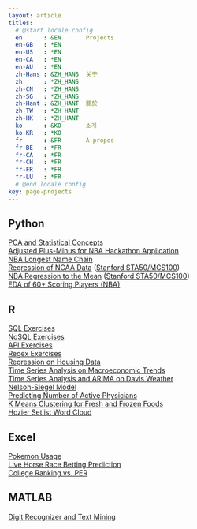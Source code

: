 ```yaml
---
layout: article
titles:
  # @start locale config
  en      : &EN       Projects
  en-GB   : *EN
  en-US   : *EN
  en-CA   : *EN
  en-AU   : *EN
  zh-Hans : &ZH_HANS  关于
  zh      : *ZH_HANS
  zh-CN   : *ZH_HANS
  zh-SG   : *ZH_HANS
  zh-Hant : &ZH_HANT  關於
  zh-TW   : *ZH_HANT
  zh-HK   : *ZH_HANT
  ko      : &KO       소개
  ko-KR   : *KO
  fr      : &FR       À propos
  fr-BE   : *FR
  fr-CA   : *FR
  fr-CH   : *FR
  fr-FR   : *FR
  fr-LU   : *FR
  # @end locale config
key: page-projects
---
```


## Python
[PCA and Statistical Concepts](https://kiwilvio.github.io/projects/python/QH_HW1.pdf)  
[Adjusted Plus-Minus for NBA Hackathon Application](https://kiwilvio.github.io/projects/python/We_Done.html)  
[NBA Longest Name Chain](https://kiwilvio.github.io/projects/python/Hernandez_Quilvio_Data_Work.pdf)  
[Regression of NCAA Data](https://kiwilvio.github.io/projects/python/Regression_of_NCAA_Data.html) ([Stanford STA50/MCS100](http://web.stanford.edu/class/stats50/r.html))  
[NBA Regression to the Mean](https://kiwilvio.github.io/projects/python/Regression_to_the_Mean.html) ([Stanford STA50/MCS100](http://web.stanford.edu/class/stats50/r.html))  
[EDA of 60+ Scoring Players (NBA)](https://kiwilvio.github.io/projects/python/dbook.html)

## R
[SQL Exercises](https://kiwilvio.github.io/projects/R/sql.pdf)  
[NoSQL Exercises](https://kiwilvio.github.io/projects/R/nosql.pdf)  
[API Exercises](https://kiwilvio.github.io/projects/R/api_and_webscraping.pdf)  
[Regex Exercises](https://kiwilvio.github.io/projects/R/regex-and-textmining.pdf)  
[Regression on Housing Data](https://kiwilvio.github.io/projects/R/regression_on_housing_data.pdf)  
[Time Series Analysis on Macroeconomic Trends](https://kiwilvio.github.io/projects/R/ts_economicdata.pdf)  
[Time Series Analysis and ARIMA on Davis Weather](https://kiwilvio.github.io/projects/R/ts_weather.pdf)  
[Nelson-Siegel Model](https://kiwilvio.github.io/projects/R/fe_yields.pdf)    
[Predicting Number of Active Physicians](https://kiwilvio.github.io/projects/R/Project2.pdf)  
[K Means Clustering for Fresh and Frozen Foods](https://kiwilvio.github.io/projects/R/hw4.pdf)  
[Hozier Setlist Word Cloud](https://kiwilvio.github.io/projects/R/HozierLyrics.png)


## Excel
[Pokemon Usage](https://kiwilvio.github.io/projects/excel/pokemon.xlsx)  
[Live Horse Race Betting Prediction](https://docs.google.com/spreadsheets/d/1XZSpajbZdmOrPDTPFHzhJVzotI3EcP-GzXHDqV6a80s/edit)  
[College Ranking vs. PER](https://docs.google.com/spreadsheets/d/1D1rkl8P_XYC4fpLVy1PHtSTT41UMaETuhNNc19er0jI/edit#gid=1775097750)

## MATLAB
[Digit Recognizer and Text Mining](https://kiwilvio.github.io/projects/MATLAB/MAT_167_Project_2.pdf)  
